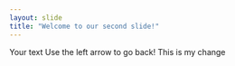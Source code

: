 ```yaml
---
layout: slide
title: "Welcome to our second slide!"
---
```

Your text
Use the left arrow to go back!
This is my change
